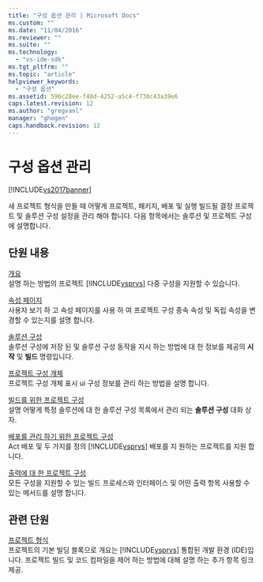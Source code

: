 ```yaml
---
title: "구성 옵션 관리 | Microsoft Docs"
ms.custom: ""
ms.date: "11/04/2016"
ms.reviewer: ""
ms.suite: ""
ms.technology: 
  - "vs-ide-sdk"
ms.tgt_pltfrm: ""
ms.topic: "article"
helpviewer_keywords: 
  - "구성 옵션"
ms.assetid: 596c28ee-f48d-4252-a5c4-f730c43a39e6
caps.latest.revision: 12
ms.author: "gregvanl"
manager: "ghogen"
caps.handback.revision: 12
---
```

# 구성 옵션 관리
[!INCLUDE[vs2017banner](../../code-quality/includes/vs2017banner.md)]

새 프로젝트 형식을 만들 때 어떻게 프로젝트, 패키지, 배포 및 실행 빌드될 결정 프로젝트 및 솔루션 구성 설정을 관리 해야 합니다.  다음 항목에서는 솔루션 및 프로젝트 구성에 설명합니다.  
  
## 단원 내용  
 [개요](../../extensibility/internals/configuration-options-overview.md)  
 설명 하는 방법의 프로젝트 [!INCLUDE[vsprvs](../../code-quality/includes/vsprvs_md.md)] 다중 구성을 지원할 수 있습니다.  
  
 [속성 페이지](../../extensibility/internals/property-pages.md)  
 사용자 보기 하 고 속성 페이지를 사용 하 여 프로젝트 구성 종속 속성 및 독립 속성을 변경할 수 있는지를 설명 합니다.  
  
 [솔루션 구성](../../extensibility/internals/solution-configuration.md)  
 솔루션 구성에 저장 된 및 솔루션 구성 동작을 지시 하는 방법에 대 한 정보를 제공의  **시작** 및  **빌드** 명령입니다.  
  
 [프로젝트 구성 개체](../../extensibility/internals/project-configuration-object.md)  
 프로젝트 구성 개체 표시 ui 구성 정보를 관리 하는 방법을 설명 합니다.  
  
 [빌드를 위한 프로젝트 구성](../../extensibility/internals/project-configuration-for-building.md)  
 설명 어떻게 특정 솔루션에 대 한 솔루션 구성 목록에서 관리 되는  **솔루션 구성** 대화 상자.  
  
 [배포를 관리 하기 위한 프로젝트 구성](../../extensibility/internals/project-configuration-for-managing-deployment.md)  
 Act 배포 및 두 가지를 정의 [!INCLUDE[vsprvs](../../code-quality/includes/vsprvs_md.md)] 배포를 지 원하는 프로젝트를 지원 합니다.  
  
 [출력에 대 한 프로젝트 구성](../../extensibility/internals/project-configuration-for-output.md)  
 모든 구성을 지원할 수 있는 빌드 프로세스와 인터페이스 및 어떤 출력 항목 사용할 수 있는 메서드를 설명 합니다.  
  
## 관련 단원  
 [프로젝트 형식](../../extensibility/internals/project-types.md)  
 프로젝트의 기본 빌딩 블록으로 개요는 [!INCLUDE[vsprvs](../../code-quality/includes/vsprvs_md.md)] 통합된 개발 환경 \(IDE\)입니다.  프로젝트 빌드 및 코드 컴파일을 제어 하는 방법에 대해 설명 하는 추가 항목 링크 제공.